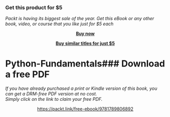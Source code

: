 
### Get this product for $5

<i>Packt is having its biggest sale of the year. Get this eBook or any other book, video, or course that you like just for $5 each</i>


<b><p align='center'>[Buy now](https://packt.link/9781789806892)</p></b>


<b><p align='center'>[Buy similar titles for just $5](https://subscription.packtpub.com/search)</p></b>


# Python-Fundamentals### Download a free PDF

 <i>If you have already purchased a print or Kindle version of this book, you can get a DRM-free PDF version at no cost.<br>Simply click on the link to claim your free PDF.</i>
<p align="center"> <a href="https://packt.link/free-ebook/9781789806892">https://packt.link/free-ebook/9781789806892 </a> </p>